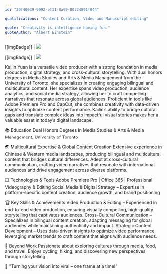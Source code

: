 ```yaml
---
id: "30f40039-9092-ef11-8a69-00224891f044"

qualifications: "Content Curation, Video and Manuscript editing"

quote: "Creativity is intelligence having fun."
quoteAuthor: "Albert Einstein"
---
```


[[imgBadge]]
| ![](../badges/Designer-adobe-premiere.png)

[[imgBadge]]
| ![](../badges/Designer-camera.png)


Kailin Yuan is a versatile video producer with a strong foundation in media production, digital strategy, and cross-cultural storytelling. With dual honors degrees in Media Studies and Arts & Media Management from the University of Toronto, she specializes in creating engaging bilingual and multicultural content. Her expertise spans video production, audience analytics, and social media strategy, allowing her to craft compelling narratives that resonate across global audiences. Proficient in tools like Adobe Premiere Pro and CapCut, she combines creativity with data-driven insights to optimize content performance. Kailin’s ability to bridge cultural gaps and translate complex ideas into impactful visual stories makes her a valuable asset in today’s digital landscape.

📚 Education
Dual Honors Degrees in Media Studies & Arts & Media Management, University of Toronto

🌏 Multicultural Expertise & Global Content Creation
Extensive experience in Chinese & Western media landscapes, producing bilingual and multicultural content that bridges cultural differences.
Adept at cross-cultural communication, crafting video narratives that resonate with international audiences and drive engagement across diverse platforms.

🎞️ Technologies & Tools
Adobe Premiere Pro | Office 365 | Professional Videography & Editing
Social Media & Digital Strategy – Expertise in platform-specific content creation, audience growth, and brand positioning

🏆 Key Skills & Achievements
Video Production & Editing – Experienced in end-to-end video production, ensuring visually compelling, high-quality storytelling that captivates audiences.
Cross-Cultural Communication – Specializes in bilingual content creation, adapting messaging for global audiences while maintaining authenticity and impact.
Strategic Content Development – Uses data-driven insights to optimize video performance, leveraging market trends to craft content that aligns with audience needs.

🚀 Beyond Work
Passionate about exploring cultures through media, food, and travel.
Enjoys cycling, hiking, and discovering new perspectives through storytelling.

🎥 "Turning your vision into viral – one frame at a time!"
